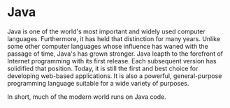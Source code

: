 # Java
Java is one of the world's most important and widely used computer languages. Furthermore, it has held that distinction for many years. Unlike some other computer languages whose influence has waned with the passage of time, Java's has grown stronger. Java leapth to the forefront of Internet programming with its first release. Each subsequent version has solidified that position. Today, it is still the first and best choice for developing web-based applications. It is also a powerful, general-purpose programming language suitable for a wide variety of purposes. 

In short, much of the modern world runs on Java code.
